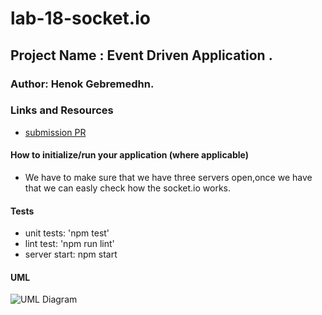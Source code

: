 # lab-18-socket.io

## Project Name : Event Driven Application .

### Author: Henok Gebremedhn.

### Links and Resources

- [submission PR](https://github.com/henok-401-javascript/lab-18-socket.io/pull/2)

#### How to initialize/run your application (where applicable)

- We have to make sure that we have three servers open,once we have that we can easly check how the socket.io works.



#### Tests

- unit tests: 'npm test'
- lint test: 'npm run lint'
- server start: npm start

#### UML

![UML Diagram](git)
